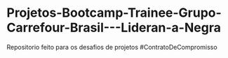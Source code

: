 # Projetos-Bootcamp-Trainee-Grupo-Carrefour-Brasil---Lideran-a-Negra
Repositorio feito para os desafios de projetos 
#ContratoDeCompromisso
